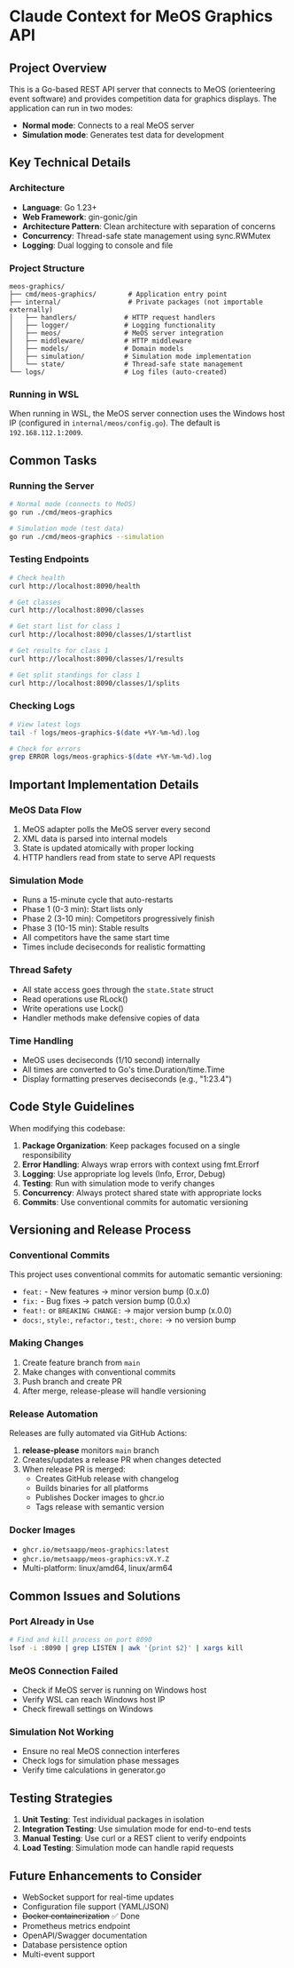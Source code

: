 # Claude Context for MeOS Graphics API

## Project Overview

This is a Go-based REST API server that connects to MeOS (orienteering event software) and provides competition data for graphics displays. The application can run in two modes:
- **Normal mode**: Connects to a real MeOS server
- **Simulation mode**: Generates test data for development

## Key Technical Details

### Architecture
- **Language**: Go 1.23+
- **Web Framework**: gin-gonic/gin
- **Architecture Pattern**: Clean architecture with separation of concerns
- **Concurrency**: Thread-safe state management using sync.RWMutex
- **Logging**: Dual logging to console and file

### Project Structure
```
meos-graphics/
├── cmd/meos-graphics/        # Application entry point
├── internal/                 # Private packages (not importable externally)
│   ├── handlers/            # HTTP request handlers
│   ├── logger/              # Logging functionality  
│   ├── meos/                # MeOS server integration
│   ├── middleware/          # HTTP middleware
│   ├── models/              # Domain models
│   ├── simulation/          # Simulation mode implementation
│   └── state/               # Thread-safe state management
└── logs/                    # Log files (auto-created)
```

### Running in WSL
When running in WSL, the MeOS server connection uses the Windows host IP (configured in `internal/meos/config.go`). The default is `192.168.112.1:2009`.

## Common Tasks

### Running the Server
```bash
# Normal mode (connects to MeOS)
go run ./cmd/meos-graphics

# Simulation mode (test data)
go run ./cmd/meos-graphics --simulation
```

### Testing Endpoints
```bash
# Check health
curl http://localhost:8090/health

# Get classes
curl http://localhost:8090/classes

# Get start list for class 1
curl http://localhost:8090/classes/1/startlist

# Get results for class 1
curl http://localhost:8090/classes/1/results

# Get split standings for class 1
curl http://localhost:8090/classes/1/splits
```

### Checking Logs
```bash
# View latest logs
tail -f logs/meos-graphics-$(date +%Y-%m-%d).log

# Check for errors
grep ERROR logs/meos-graphics-$(date +%Y-%m-%d).log
```

## Important Implementation Details

### MeOS Data Flow
1. MeOS adapter polls the MeOS server every second
2. XML data is parsed into internal models
3. State is updated atomically with proper locking
4. HTTP handlers read from state to serve API requests

### Simulation Mode
- Runs a 15-minute cycle that auto-restarts
- Phase 1 (0-3 min): Start lists only
- Phase 2 (3-10 min): Competitors progressively finish
- Phase 3 (10-15 min): Stable results
- All competitors have the same start time
- Times include deciseconds for realistic formatting

### Thread Safety
- All state access goes through the `state.State` struct
- Read operations use RLock()
- Write operations use Lock()
- Handler methods make defensive copies of data

### Time Handling
- MeOS uses deciseconds (1/10 second) internally
- All times are converted to Go's time.Duration/time.Time
- Display formatting preserves deciseconds (e.g., "1:23.4")

## Code Style Guidelines

When modifying this codebase:

1. **Package Organization**: Keep packages focused on a single responsibility
2. **Error Handling**: Always wrap errors with context using fmt.Errorf
3. **Logging**: Use appropriate log levels (Info, Error, Debug)
4. **Testing**: Run with simulation mode to verify changes
5. **Concurrency**: Always protect shared state with appropriate locks
6. **Commits**: Use conventional commits for automatic versioning

## Versioning and Release Process

### Conventional Commits
This project uses conventional commits for automatic semantic versioning:

- `feat:` - New features → minor version bump (0.x.0)
- `fix:` - Bug fixes → patch version bump (0.0.x)
- `feat!:` or `BREAKING CHANGE:` → major version bump (x.0.0)
- `docs:`, `style:`, `refactor:`, `test:`, `chore:` → no version bump

### Making Changes
1. Create feature branch from `main`
2. Make changes with conventional commits
3. Push branch and create PR
4. After merge, release-please will handle versioning

### Release Automation
Releases are fully automated via GitHub Actions:

1. **release-please** monitors `main` branch
2. Creates/updates a release PR when changes detected
3. When release PR is merged:
   - Creates GitHub release with changelog
   - Builds binaries for all platforms
   - Publishes Docker images to ghcr.io
   - Tags release with semantic version

### Docker Images
- `ghcr.io/metsaapp/meos-graphics:latest`
- `ghcr.io/metsaapp/meos-graphics:vX.Y.Z`
- Multi-platform: linux/amd64, linux/arm64

## Common Issues and Solutions

### Port Already in Use
```bash
# Find and kill process on port 8090
lsof -i :8090 | grep LISTEN | awk '{print $2}' | xargs kill
```

### MeOS Connection Failed
- Check if MeOS server is running on Windows host
- Verify WSL can reach Windows host IP
- Check firewall settings on Windows

### Simulation Not Working
- Ensure no real MeOS connection interferes
- Check logs for simulation phase messages
- Verify time calculations in generator.go

## Testing Strategies

1. **Unit Testing**: Test individual packages in isolation
2. **Integration Testing**: Use simulation mode for end-to-end tests
3. **Manual Testing**: Use curl or a REST client to verify endpoints
4. **Load Testing**: Simulation mode can handle rapid requests

## Future Enhancements to Consider

- WebSocket support for real-time updates
- Configuration file support (YAML/JSON)
- ~~Docker containerization~~ ✅ Done
- Prometheus metrics endpoint
- OpenAPI/Swagger documentation
- Database persistence option
- Multi-event support